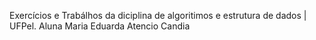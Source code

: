 Exercícios e Trabálhos da diciplina de algoritimos e estrutura de dados | UFPel.
Aluna Maria Eduarda Atencio Candia
